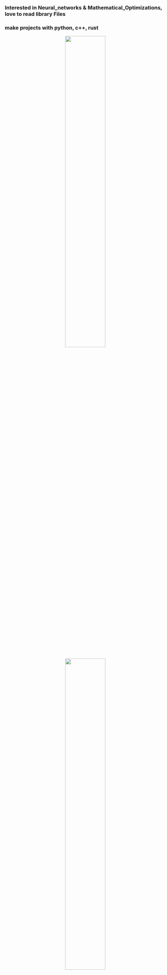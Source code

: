 ### Interested in Neural_networks & Mathematical_Optimizations, love to read library Files
### make projects with python, c++, rust

<p align ="center">
<img width="50%"  src="https://github-readme-stats.vercel.app/api?username=jepetolee&count_private=true&show_icons=true&hide_border=true&hide_title=true" />
<img width="50%"  src="https://github-readme-stats.vercel.app/api/top-langs/?username=jepetolee&layout=compact&langs_count=10)" />                                     
</p>
<p align = "center">
<img width="60%" align="center" height="160px" src="https://github-profile-trophy.vercel.app/?username=jepetolee&theme=darkhub&row=2&column=4&no-frame=true" alt="trophy" />  
<img width="40%" src ="https://github-readme-streak-stats.herokuapp.com/?user=jepetolee&hide_border=true" />   
</p>
<a href="https://opgc.me/#/users/jepetolee" target="_blank"><img src="https://api.opgc.me/githubs/users/jepetolee/tag/?theme=basic" /></a>


# Jepetolee's BOJ grade 
<br> 

<img align='center' src="http://mazassumnida.wtf/api/v2/generate_badge?boj=leejeasok05">

<br>

# Jepetolee's Leetcode status

[![Jepetolee's LeetCode stats](https://leetcode-stats-six.vercel.app/api?username=jepetolee&theme=dark)](https://github.com/jepetolee/leetcode-stats)

## How to Connect me
### My email: jepetolee@gmail.com
### My blog: https://jepetolee.github.io
